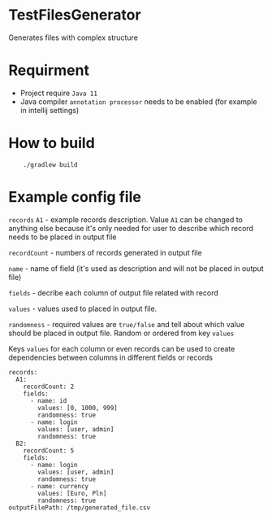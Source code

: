 # TestFilesGenerator
Generates files with complex structure

# Requirment
- Project require `Java 11`
- Java compiler `annotation processor` needs to be enabled (for example in intellij settings)

# How to build
        ./gradlew build
        
# Example config file

`records` 
`A1` - example records description. Value `A1` can be changed to anything else because it's only needed for user to describe which record needs to be placed in output file

`recordCount` - numbers of records generated in output file

`name` - name of field (it's used as description and will not be placed in output file)

`fields` - decribe each column of output file related with record

`values` - values used to placed in output file. 

`randomness` - required values are `true/false` and tell about which value should be placed in output file. Random or ordered from key `values`

Keys `values` for each column or even records can be used to create dependencies between columns
in different fields or records

```
records:
  A1:
    recordCount: 2
    fields:
      - name: id
        values: [0, 1000, 999]
        randomness: true 
      - name: login
        values: [user, admin]
        randomness: true 
  B2:
    recordCount: 5
    fields:
      - name: login 
        values: [user, admin]
        randomness: true
      - name: currency 
        values: [Euro, Pln]
        randomness: true 
outputFilePath: /tmp/generated_file.csv
```
